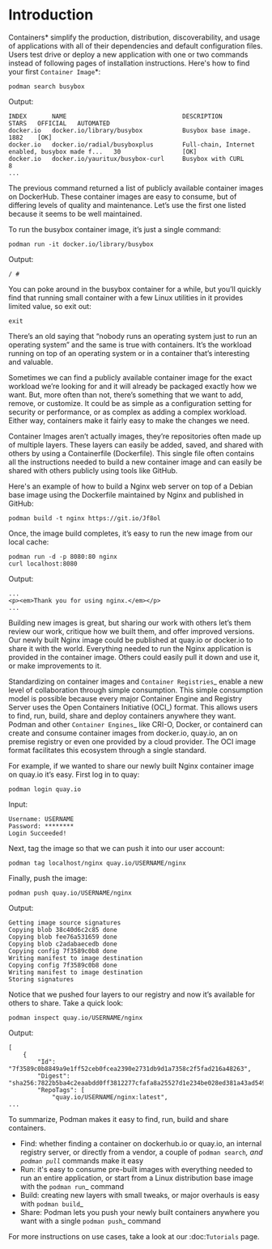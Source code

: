 # Introduction

Containers* simplify the production, distribution, discoverability, and usage of applications with all of their dependencies and default configuration files. Users test drive or deploy a new application with one or two commands instead of following pages of installation instructions. Here's how to find your first `Container Image`*:

    podman search busybox

Output:

    INDEX       NAME                                DESCRIPTION                                       STARS   OFFICIAL   AUTOMATED
    docker.io   docker.io/library/busybox           Busybox base image.                               1882    [OK]
    docker.io   docker.io/radial/busyboxplus        Full-chain, Internet enabled, busybox made f...   30                 [OK]
    docker.io   docker.io/yauritux/busybox-curl     Busybox with CURL                                 8
    ...

The previous command returned a list of publicly available container images on DockerHub. These container images are easy to consume, but of differing levels of quality and maintenance. Let’s use the first one listed because it seems to be well maintained.

To run the busybox container image, it’s just a single command:

    podman run -it docker.io/library/busybox

Output:

    / #

You can poke around in the busybox container for a while, but you’ll quickly find that running small container with a few Linux utilities in it provides limited value, so exit out:

    exit

There’s an old saying that “nobody runs an operating system just to run an operating system” and the same is true with containers. It’s the workload running on top of an operating system or in a container that’s interesting and valuable.

Sometimes we can find a publicly available container image for the exact workload we’re looking for and it will already be packaged exactly how we want. But, more often than not, there’s something that we want to add, remove, or customize. It could be as simple as a configuration setting for security or performance, or as complex as adding a complex workload. Either way, containers make it fairly easy to make the changes we need.

Container Images aren’t actually images, they’re repositories often made up of multiple layers. These layers can easily be added, saved, and shared with others by using a Containerfile (Dockerfile). This single file often contains all the instructions needed to build a new container image and can easily be shared with others publicly using tools like GitHub.

Here's an example of how to build a Nginx web server on top of a Debian base image using the Dockerfile maintained by Nginx and published in GitHub:

    podman build -t nginx https://git.io/Jf8ol

Once, the image build completes, it’s easy to run the new image from our local cache:

    podman run -d -p 8080:80 nginx
    curl localhost:8080

Output:

    ...
    <p><em>Thank you for using nginx.</em></p>
    ...

Building new images is great, but sharing our work with others let’s them review our work, critique how we built them, and offer improved versions. Our newly built Nginx image could be published at quay.io or docker.io to share it with the world. Everything needed to run the Nginx application is provided in the container image. Others could easily pull it down and use it, or make improvements to it.

Standardizing on container images and `Container Registries`_ enable a new level of collaboration through simple consumption. This simple consumption model is possible because every major Container Engine and Registry Server uses the Open Containers Initiative (OCI_) format. This allows users to find, run, build, share and deploy containers anywhere they want. Podman and other `Container Engines`\_ like CRI-O, Docker, or containerd can create and consume container images from docker.io, quay.io, an on premise registry or even one provided by a cloud provider. The OCI image format facilitates this ecosystem through a single standard.

For example, if we wanted to share our newly built Nginx container image on quay.io it’s easy. First log in to quay:

    podman login quay.io

Input:

    Username: USERNAME
    Password: ********
    Login Succeeded!

Next, tag the image so that we can push it into our user account:

    podman tag localhost/nginx quay.io/USERNAME/nginx

Finally, push the image:

    podman push quay.io/USERNAME/nginx

Output:

    Getting image source signatures
    Copying blob 38c40d6c2c85 done
    Copying blob fee76a531659 done
    Copying blob c2adabaecedb done
    Copying config 7f3589c0b8 done
    Writing manifest to image destination
    Copying config 7f3589c0b8 done
    Writing manifest to image destination
    Storing signatures

Notice that we pushed four layers to our registry and now it’s available for others to share. Take a quick look:

    podman inspect quay.io/USERNAME/nginx

Output:

    [
        {
            "Id": "7f3589c0b8849a9e1ff52ceb0fcea2390e2731db9d1a7358c2f5fad216a48263",
            "Digest": "sha256:7822b5ba4c2eaabdd0ff3812277cfafa8a25527d1e234be028ed381a43ad5498",
            "RepoTags": [
                "quay.io/USERNAME/nginx:latest",
    ...

To summarize, Podman makes it easy to find, run, build and share containers.

- Find: whether finding a container on dockerhub.io or quay.io, an internal registry server, or directly from a vendor, a couple of `podman search`_, and `podman pull`_ commands make it easy
- Run: it's easy to consume pre-built images with everything needed to run an entire application, or start from a Linux distribution base image with the `podman run`\_ command
- Build: creating new layers with small tweaks, or major overhauls is easy with `podman build`\_
- Share: Podman lets you push your newly built containers anywhere you want with a single `podman push`\_ command

For more instructions on use cases, take a look at our :doc:`Tutorials` page.

